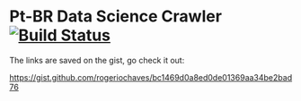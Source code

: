 # Pt-BR Data Science Crawler [![Build Status][ci-svg]][ci-url]

[ci-svg]: https://circleci.com/gh/rogeriochaves/ptbr-datascience-crawler.svg?style=shield
[ci-url]: https://circleci.com/gh/rogeriochaves/ptbr-datascience-crawler

The links are saved on the gist, go check it out:

https://gist.github.com/rogeriochaves/bc1469d0a8ed0de01369aa34be2bad76